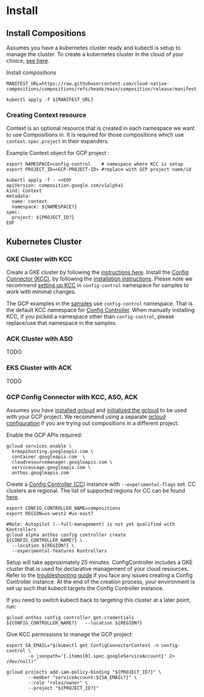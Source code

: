 # Install

## Install Compositions

Assumes you have a kubernetes cluster ready and kubectl is setup to manage the cluster. To create a kubernetes cluster in the cloud of your choice, [see here](#kubernetes-cluster).

Install compositions

```shell
MANIFEST_URL=https://raw.githubusercontent.com/cloud-native-compositions/compositions/refs/heads/main/composition/release/manifest.yaml

kubectl apply -f ${MANIFEST_URL}
```

### Creating Context resource

Context is an optional resource that is created in each namespace we want to use Compositions in.
It is required for those compositions which use `context.spec.project` in their expanders.

Example Context object for GCP project :

```shell
export NAMESPACE=config-control    # namespace where KCC is setup
export PROJECT_ID=<GCP-PROJECT-ID> #replace with GCP project name/id

kubectl apply -f - <<EOF
apiVersion: composition.google.com/v1alpha1
kind: Context
metadata:
  name: context
  namespace: ${NAMESPACE?}
spec:
  project: ${PROJECT_ID?}
EOF
```

## Kubernetes Cluster

### GKE Cluster with KCC

Create a GKE cluster by following the [instructions here](https://cloud.google.com/kubernetes-engine/docs/how-to/creating-a-zonal-cluster). Install the [Config Connector (KCC)](https://cloud.google.com/config-connector/docs/overview), by following the [installation instructions](https://cloud.google.com/config-connector/docs/how-to/install-manually). Please note we recommend [setting up KCC](https://cloud.google.com/config-connector/docs/how-to/install-manually#specify) in `config-control` namespace for samples to work with minimal changes.

The GCP examples in the [samples](../samples) use `config-control` namespace. That is the default KCC namespace for [Config Controller](https://cloud.google.com/kubernetes-engine/enterprise/config-controller/docs/overview). When manually installing KCC, if you picked a namespace other than `config-control`, please replace/use that namespace in the samples.


### ACK Cluster with ASO

TODO

### EKS Cluster with ACK
TODO

### GCP Config Connector with KCC, ASO, ACK

Assumes you have [installed gcloud](https://cloud.google.com/sdk/docs/install) and [initialized the gcloud](https://cloud.google.com/sdk/docs/initializing) to be used with your GCP project. We recommend using a separate [gcloud configuration](https://cloud.google.com/sdk/gcloud/reference/config/configurations) if you are trying out compositions in a different project. 

Enable the GCP APIs required:
```
gcloud services enable \
  krmapihosting.googleapis.com \
  container.googleapis.com  \
  cloudresourcemanager.googleapis.com \
  serviceusage.googleapis.com \
  anthos.googleapis.com
```

Create a [Config Controller (CC)](https://cloud.google.com/kubernetes-engine/enterprise/config-controller/docs/overview) instance with `--experimental-flags` set. CC clusters are regional. The list of supported regions for CC can be found [here](https://cloud.google.com/anthos-config-management/docs/how-to/config-controller-setup#create).

```
export CONFIG_CONTROLLER_NAME=compositions
export REGION=us-west2 #us-east7

#Note: Autopilot (--full-management) is not yet qualified with Kontrollers
gcloud alpha anthos config controller create ${CONFIG_CONTROLLER_NAME?} \
  --location ${REGION?} \
  --experimental-features Kontrollers 
```

Setup will take approximately 25 minutes. ConfigController includes a GKE cluster that is used for declarative management of your cloud resources. Refer to the [troubleshooting guide](https://cloud.google.com/kubernetes-engine/enterprise/config-controller/docs/troubleshoot) if you face any issues creating a Config Controller instance. At the end of the creation process, your environment is set up such that kubectl targets the Config Controller instance.

If you need to switch kubectl back to targeting this cluster at a later point, run:

```
gcloud anthos config controller get-credentials ${CONFIG_CONTROLLER_NAME?}   --location ${REGION?}
```

Give KCC permissions to manage the GCP project:

```
export SA_EMAIL="$(kubectl get ConfigConnectorContext -n config-control \
        -o jsonpath='{.items[0].spec.googleServiceAccount}' 2> /dev/null)"

gcloud projects add-iam-policy-binding "${PROJECT_ID?}" \
        --member "serviceAccount:${SA_EMAIL?}" \
        --role "roles/owner" \
        --project "${PROJECT_ID?}"
```